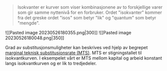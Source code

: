 >Isokvanter er kurver som viser kombinasjonene av to forskjellige varer som gir samme nyttenivå for en forbruker. Ordet "isokvanter" kommer fra det greske ordet "isos" som betyr "lik" og "quantum" som betyr "mengde". 

![[Pasted image 20230526180355.png|300]]
![[Pasted image 20230526180048.png|350]]

Grad av substitusjonsmuligheter kan beskrives ved hjelp av begrepet <u>marginal teknisk substitusjonsrate (MTS)</u>. MTS er stigningstallet til isokvantkurven. I eksempelet vårt er MTS mellom kapital og arbeid konstant langs isokvantkurven og er lik to tredjedeler.



